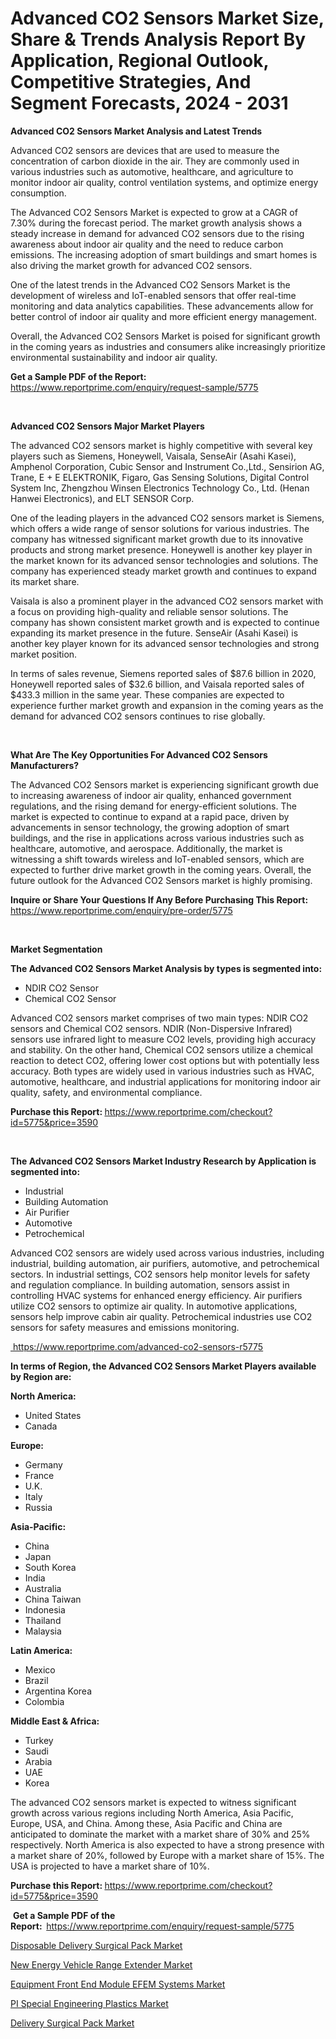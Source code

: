 <p><h1>Advanced CO2 Sensors Market Size, Share & Trends Analysis Report By Application, Regional Outlook, Competitive Strategies, And Segment Forecasts, 2024 - 2031</h1></p><p><strong>Advanced CO2 Sensors Market Analysis and Latest Trends</strong></p>
<p><p>Advanced CO2 sensors are devices that are used to measure the concentration of carbon dioxide in the air. They are commonly used in various industries such as automotive, healthcare, and agriculture to monitor indoor air quality, control ventilation systems, and optimize energy consumption.</p><p>The Advanced CO2 Sensors Market is expected to grow at a CAGR of 7.30% during the forecast period. The market growth analysis shows a steady increase in demand for advanced CO2 sensors due to the rising awareness about indoor air quality and the need to reduce carbon emissions. The increasing adoption of smart buildings and smart homes is also driving the market growth for advanced CO2 sensors.</p><p>One of the latest trends in the Advanced CO2 Sensors Market is the development of wireless and IoT-enabled sensors that offer real-time monitoring and data analytics capabilities. These advancements allow for better control of indoor air quality and more efficient energy management.</p><p>Overall, the Advanced CO2 Sensors Market is poised for significant growth in the coming years as industries and consumers alike increasingly prioritize environmental sustainability and indoor air quality.</p></p>
<p><strong>Get a Sample PDF of the Report:&nbsp;</strong> <a href="https://www.reportprime.com/enquiry/request-sample/5775">https://www.reportprime.com/enquiry/request-sample/5775</a></p>
<p>&nbsp;</p>
<p><strong>Advanced CO2 Sensors Major Market Players</strong></p>
<p><p>The advanced CO2 sensors market is highly competitive with several key players such as Siemens, Honeywell, Vaisala, SenseAir (Asahi Kasei), Amphenol Corporation, Cubic Sensor and Instrument Co.,Ltd., Sensirion AG, Trane, E + E ELEKTRONIK, Figaro, Gas Sensing Solutions, Digital Control System Inc, Zhengzhou Winsen Electronics Technology Co., Ltd. (Henan Hanwei Electronics), and ELT SENSOR Corp.</p><p>One of the leading players in the advanced CO2 sensors market is Siemens, which offers a wide range of sensor solutions for various industries. The company has witnessed significant market growth due to its innovative products and strong market presence. Honeywell is another key player in the market known for its advanced sensor technologies and solutions. The company has experienced steady market growth and continues to expand its market share.</p><p>Vaisala is also a prominent player in the advanced CO2 sensors market with a focus on providing high-quality and reliable sensor solutions. The company has shown consistent market growth and is expected to continue expanding its market presence in the future. SenseAir (Asahi Kasei) is another key player known for its advanced sensor technologies and strong market position.</p><p>In terms of sales revenue, Siemens reported sales of $87.6 billion in 2020, Honeywell reported sales of $32.6 billion, and Vaisala reported sales of $433.3 million in the same year. These companies are expected to experience further market growth and expansion in the coming years as the demand for advanced CO2 sensors continues to rise globally.</p></p>
<p>&nbsp;</p>
<p><strong>What Are The Key Opportunities For Advanced CO2 Sensors Manufacturers?</strong></p>
<p><p>The Advanced CO2 Sensors market is experiencing significant growth due to increasing awareness of indoor air quality, enhanced government regulations, and the rising demand for energy-efficient solutions. The market is expected to continue to expand at a rapid pace, driven by advancements in sensor technology, the growing adoption of smart buildings, and the rise in applications across various industries such as healthcare, automotive, and aerospace. Additionally, the market is witnessing a shift towards wireless and IoT-enabled sensors, which are expected to further drive market growth in the coming years. Overall, the future outlook for the Advanced CO2 Sensors market is highly promising.</p></p>
<p><strong>Inquire or Share Your Questions If Any Before Purchasing This Report:</strong> <a href="https://www.reportprime.com/enquiry/pre-order/5775">https://www.reportprime.com/enquiry/pre-order/5775</a></p>
<p>&nbsp;</p>
<p><strong>Market Segmentation</strong></p>
<p><strong>The Advanced CO2 Sensors Market Analysis by types is segmented into:</strong></p>
<p><ul><li>NDIR CO2 Sensor</li><li>Chemical CO2 Sensor</li></ul></p>
<p><p>Advanced CO2 sensors market comprises of two main types: NDIR CO2 sensors and Chemical CO2 sensors. NDIR (Non-Dispersive Infrared) sensors use infrared light to measure CO2 levels, providing high accuracy and stability. On the other hand, Chemical CO2 sensors utilize a chemical reaction to detect CO2, offering lower cost options but with potentially less accuracy. Both types are widely used in various industries such as HVAC, automotive, healthcare, and industrial applications for monitoring indoor air quality, safety, and environmental compliance.</p></p>
<p><strong>Purchase this Report:&nbsp;</strong><a href="https://www.reportprime.com/checkout?id=5775&price=3590">https://www.reportprime.com/checkout?id=5775&price=3590</a></p>
<p>&nbsp;</p>
<p><strong>The Advanced CO2 Sensors Market Industry Research by Application is segmented into:</strong></p>
<p><ul><li>Industrial</li><li>Building Automation</li><li>Air Purifier</li><li>Automotive</li><li>Petrochemical</li></ul></p>
<p><p>Advanced CO2 sensors are widely used across various industries, including industrial, building automation, air purifiers, automotive, and petrochemical sectors. In industrial settings, CO2 sensors help monitor levels for safety and regulation compliance. In building automation, sensors assist in controlling HVAC systems for enhanced energy efficiency. Air purifiers utilize CO2 sensors to optimize air quality. In automotive applications, sensors help improve cabin air quality. Petrochemical industries use CO2 sensors for safety measures and emissions monitoring.</p></p>
<p><a href="https://www.reportprime.com/advanced-co2-sensors-r5775">&nbsp;https://www.reportprime.com/advanced-co2-sensors-r5775</a></p>
<p><strong>In terms of Region, the Advanced CO2 Sensors Market Players available by Region are:</strong></p>
<p>
    <p> <strong> North America: </strong>
        <ul>
            <li>United States</li>
            <li>Canada</li>
        </ul>
        </p> 
    <p> <strong> Europe: </strong>
        <ul>
            <li>Germany</li>
            <li>France</li>
            <li>U.K.</li>
            <li>Italy</li>
            <li>Russia</li>
        </ul>
        </p> 
    <p> <strong> Asia-Pacific: </strong>
        <ul>
            <li>China</li>
            <li>Japan</li>
            <li>South Korea</li>
            <li>India</li>
            <li>Australia</li>
            <li>China Taiwan</li>
            <li>Indonesia</li>
            <li>Thailand</li>
            <li>Malaysia</li>
        </ul>
        </p> 
    <p> <strong> Latin America: </strong>
        <ul>
            <li>Mexico</li>
            <li>Brazil</li>
            <li>Argentina Korea</li>
            <li>Colombia</li>
        </ul>
        </p> 
    <p> <strong> Middle East & Africa: </strong>
        <ul>
            <li>Turkey</li>
            <li>Saudi</li>
            <li>Arabia</li>
            <li>UAE</li>
            <li>Korea</li>
        </ul>
    </p>
    </p>
<p><p>The advanced CO2 sensors market is expected to witness significant growth across various regions including North America, Asia Pacific, Europe, USA, and China. Among these, Asia Pacific and China are anticipated to dominate the market with a market share of 30% and 25% respectively. North America is also expected to have a strong presence with a market share of 20%, followed by Europe with a market share of 15%. The USA is projected to have a market share of 10%.</p></p>
<p><strong>Purchase this Report: </strong><a href="https://www.reportprime.com/checkout?id=5775&price=3590">https://www.reportprime.com/checkout?id=5775&price=3590</a></p>
<p>&nbsp;<strong>Get a Sample PDF of the Report:&nbsp;&nbsp;</strong><a href="https://www.reportprime.com/enquiry/request-sample/5775">https://www.reportprime.com/enquiry/request-sample/5775</a></p>
<p><strong></strong></p>
<p><p><a href="https://issuu.com/reportprime-2/docs/disposable-delivery-surgical-pack-market-size-2030">Disposable Delivery Surgical Pack Market</a></p><p><a href="https://medium.com/@gabrieluffman5656/global-new-energy-vehicle-range-extender-market-exploring-market-share-market-trends-and-future-163c651904ef">New Energy Vehicle Range Extender Market</a></p><p><a href="https://github.com/SheilaBruen2023/Market-Research-Report-List-2/blob/main/equipment-front-end-module-efem-systems-market.md">Equipment Front End Module EFEM Systems Market</a></p><p><a href="https://medium.com/@go-emi/global-pi-special-engineering-plastics-industry-research-report-competitive-landscape-market-f2042616f38f">PI Special Engineering Plastics Market</a></p><p><a href="https://issuu.com/reportprime-2/docs/delivery-surgical-pack-market-size-2030.pptx">Delivery Surgical Pack Market</a></p></p>